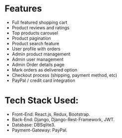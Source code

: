 # Features
* Full featured shopping cart
* Product reviews and ratings
* Top products carousel
* Product pagination
* Product search feature
* User profile with orders
* Admin product management
* Admin user management
* Admin Order details page
* Mark orders as delivered option
* Checkout process (shipping, payment method, etc)
* PayPal / credit card integration


# Tech Stack Used:
* Front-End: React.js, Redux, Bootstrap.
* Back-End: Django, Django-Rest-Framework, JWT.
* Database: DBSqlite3.
* Payment-Gateway: PayPal.
